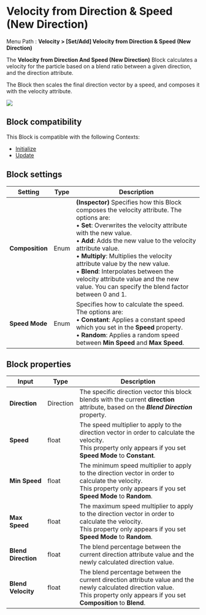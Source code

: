 # Velocity from Direction & Speed (New Direction)

Menu Path : **Velocity > [Set/Add] Velocity from Direction & Speed (New Direction)**

The **Velocity from Direction And Speed (New Direction)** Block calculates a velocity for the particle based on a blend ratio between a given direction, and the direction attribute.

The Block then scales the final direction vector by a speed, and composes it with the velocity attribute.

![](Images/Block-VelocityFromDirectionAndSpeed(NewDirection)Example.gif)

## Block compatibility

This Block is compatible with the following Contexts:

- [Initialize](Context-Initialize.md)
- [Update](Context-Update.md)

## Block settings

| **Setting**     | **Type** | **Description**                                              |
| --------------- | -------- | ------------------------------------------------------------ |
| **Composition** | Enum     | **(Inspector)** Specifies how this Block composes the velocity attribute. The options are:<br/>&#8226; **Set**: Overwrites the velocity attribute with the new value.<br/>&#8226; **Add**: Adds the new value to the velocity attribute value.<br/>&#8226; **Multiply**: Multiplies the velocity attribute value by the new value.<br/>&#8226; **Blend**: Interpolates between the velocity attribute value and the new value. You can specify the blend factor between 0 and 1. |
| **Speed Mode**  | Enum     | Specifies how to calculate the speed. The options are:<br/>&#8226; **Constant**: Applies a constant speed which you set in the **Speed** property.<br/>&#8226; **Random**: Applies a random speed between **Min Speed** and **Max** **Speed**. |

## Block properties

| **Input**           | **Type**  | **Description**                                              |
| ------------------- | --------- | ------------------------------------------------------------ |
| **Direction**       | Direction | The specific direction vector this block blends with the current **direction** attribute, based on the ***Blend Direction*** property. |
| **Speed**           | float     | The speed multiplier to apply to the direction vector in order to calculate the velocity.<br/>This property only appears if you set **Speed Mode** to **Constant**. |
| **Min Speed**       | float     | The minimum speed multiplier to apply to the direction vector in order to calculate the velocity.<br/>This property only appears if you set **Speed Mode** to **Random**. |
| **Max Speed**       | float     | The maximum speed multiplier to apply to the direction vector in order to calculate the velocity.<br/>This property only appears if you set **Speed Mode** to **Random**. |
| **Blend Direction** | float     | The blend percentage between the current direction attribute value and the newly calculated direction value. |
| **Blend Velocity**  | float     | The blend percentage between the current direction attribute value and the newly calculated direction value.<br/>This property only appears if you set **Composition** to **Blend**. |
